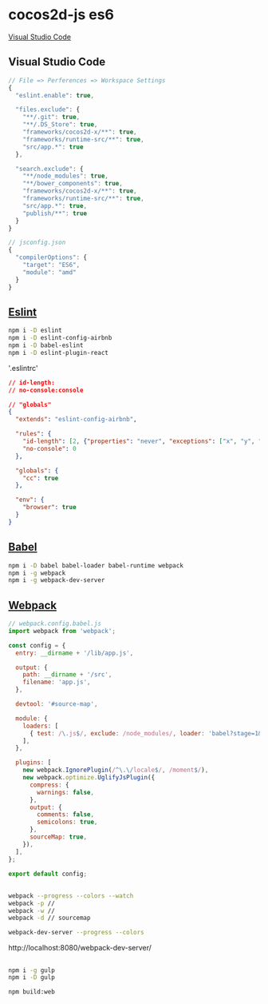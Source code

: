 # cocos2d-js es6
 [Visual Studio Code](https://code.visualstudio.com/)


## Visual Studio Code
```js
// File => Perferences => Workspace Settings
{
  "eslint.enable": true,

  "files.exclude": {
    "**/.git": true,
    "**/.DS_Store": true,
    "frameworks/cocos2d-x/**": true,
    "frameworks/runtime-src/**": true,
    "src/app.*": true
  },

  "search.exclude": {
    "**/node_modules": true,
    "**/bower_components": true,
    "frameworks/cocos2d-x/**": true,
    "frameworks/runtime-src/**": true,
    "src/app.*": true,
    "publish/**": true
  }
}

// jsconfig.json
{
  "compilerOptions": {
    "target": "ES6",
    "module": "amd"
  }
}
```

##  [Eslint](http://eslint.org/)
```bash
npm i -D eslint
npm i -D eslint-config-airbnb
npm i -D babel-eslint
npm i -D eslint-plugin-react
```
'.eslintrc'
```json
// id-length: 
// no-console:console

// "globals" 
{
  "extends": "eslint-config-airbnb",

  "rules": {
    "id-length": [2, {"properties": "never", "exceptions": ["x", "y", "_", "$", "s", "e"]}],
    "no-console": 0
  },

  "globals": {
    "cc": true
  },

  "env": {
    "browser": true
  }
}
```

##  [Babel](http://babeljs.io)
```bash
npm i -D babel babel-loader babel-runtime webpack
npm i -g webpack
npm i -g webpack-dev-server
```

##  [Webpack](https://webpack.github.io/)
```js
// webpack.config.babel.js
import webpack from 'webpack';

const config = {
  entry: __dirname + '/lib/app.js',

  output: {
    path: __dirname + '/src',
    filename: 'app.js',
  },

  devtool: '#source-map',

  module: {
    loaders: [
      { test: /\.js$/, exclude: /node_modules/, loader: 'babel?stage=1&optional=runtime' },
    ],
  },

  plugins: [
    new webpack.IgnorePlugin(/^\.\/locale$/, /moment$/),
    new webpack.optimize.UglifyJsPlugin({
      compress: {
        warnings: false,
      },
      output: {
        comments: false,
        semicolons: true,
      },
      sourceMap: true,
    }),
  ],
};

export default config;
```

## 
```bash
webpack --progress --colors --watch
webpack -p //
webpack -w //
webpack -d // sourcemap
```

```bash
webpack-dev-server --progress --colors
```
http://localhost:8080/webpack-dev-server/

## 
```bash
npm i -g gulp
npm i -D gulp
```
```bash
npm build:web
```